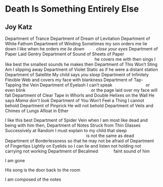 # Death Is Something Entirely Else
## Joy Katz
Department of Trance
Department of Dream of Levitation
Department of White Fathom
Department of Winding
Sometimes my son orders me lie down
I like when he orders me _lie down          close your eyes_
Department of Paper Laid Gentry
Department of Sound of Sheets of Paper
                                                                           he
covers me with
then sings
I like best the smallest sounds he makes then
Department of This Won’t Sting
Am I slipping away
Department of Violet Static
as if he were a distant station
Department of Satellite
My child says _you sleep_
Department of Infinitely Flexible Web
and covers my face with blankness
Department of Tap-Tapping the Vein
Department of Eyelash
I can’t speak
                           or even blink
                                                      or the page laid over my
face will fall
Department of Clear Tape in Whorls and Double Helixes on the Wall
He says _Mama don’t look_
Department of You Won’t Feel a Thing
I cannot behold
Department of Pinprick
He will not behold
Department of Veils and Chimes
of Lungs Afloat in Ether

I like this best
Department of Spider Vein
when I am most like dead
and being with him then, Department of Notes
Struck from Thin Glasses Successively at Random
I must explain to my child that sleep
                                                                    is not the
same as dead
Department of Borderlessness
so that he may not be afraid of
Department of Fingertips Lightly on Eyelids
so I can lie and listen
not holding not carrying not working
Department of Becalmed             faint sound of him

I am gone

His song is the door back to the room

I am composed of the notes